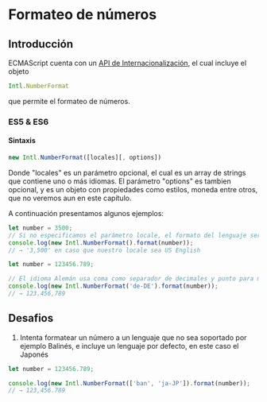 # Formateo de números

## Introducción

ECMAScript cuenta con un [API de Internacionalización](http://norbertlindenberg.com/2012/12/ecmascript-internationalization-api/index.html), el cual
incluye el objeto
```javascript
Intl.NumberFormat
```
que permite el formateo de números.

### ES5 & ES6

#### Sintaxis
```javascript
new Intl.NumberFormat([locales][, options])
```
Donde "locales" es un parámetro opcional, el cual es un array de strings que contiene
uno o más idiomas.
El parámetro "options" es tambien opcional, y es un objeto con propiedades como estilos, moneda
entre otros, que no veremos aun en este capítulo.

A continuación presentamos algunos ejemplos:

```javascript
let number = 3500;
// Si no especificamos el parámetro locale, el formato del lenguaje será el usado por defecto en nuestra interfaz de usuario de nuestra aplicación
console.log(new Intl.NumberFormat().format(number));
// → '3,500' en caso que nuestro locale sea US English
```

```javascript
let number = 123456.789;

// El idioma Alemán usa coma como separador de decimales y punto para miles.
console.log(new Intl.NumberFormat('de-DE').format(number));
// → 123.456,789
```

## Desafios

1. Intenta formatear un número a un lenguaje que no sea soportado por ejemplo Balinés,
e incluye un lenguaje por defecto, en este caso el Japonés

```javascript
let number = 123456.789;

console.log(new Intl.NumberFormat(['ban', 'ja-JP']).format(number));
// → 123,456.789
```
